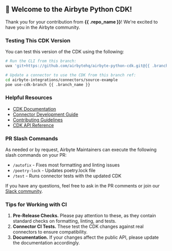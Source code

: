 ## 👋 Welcome to the Airbyte Python CDK!

Thank you for your contribution from **{{ .repo_name }}**! We're excited to have you in the Airbyte community.

### Testing This CDK Version

You can test this version of the CDK using the following:

```bash
# Run the CLI from this branch:
uvx 'git+https://github.com/airbytehq/airbyte-python-cdk.git@{{ .branch_name }}#egg=airbyte-python-cdk[dev]' --help

# Update a connector to use the CDK from this branch ref:
cd airbyte-integrations/connectors/source-example
poe use-cdk-branch {{ .branch_name }}
```

### Helpful Resources

- [CDK Documentation](https://docs.airbyte.com/connector-development/cdk-python/)
- [Connector Development Guide](https://docs.airbyte.com/connector-development/)
- [Contributing Guidelines](https://docs.airbyte.com/contributing-to-airbyte/)
- [CDK API Reference](https://airbytehq.github.io/airbyte-python-cdk/)

### PR Slash Commands

As needed or by request, Airbyte Maintainers can execute the following slash commands on your PR:

- `/autofix` - Fixes most formatting and linting issues
- `/poetry-lock` - Updates poetry.lock file
- `/test` - Runs connector tests with the updated CDK

If you have any questions, feel free to ask in the PR comments or join our [Slack community](https://airbytehq.slack.com/).

### Tips for Working with CI

1. **Pre-Release Checks.** Please pay attention to these, as they contain standard checks on formatting, linting, and tests.
2. **Connector CI Tests.** These test the CDK changes against real connectors to ensure compatibility.
3. **Documentation.** If your changes affect the public API, please update the documentation accordingly.
